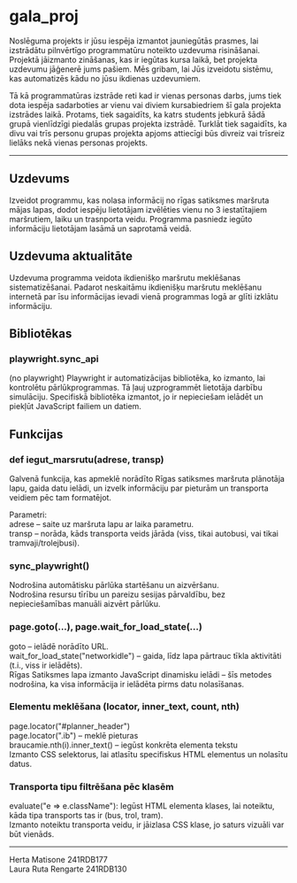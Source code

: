 # gala_proj
Noslēguma projekts ir jūsu iespēja izmantot jauniegūtās prasmes, lai izstrādātu pilnvērtīgo programmatūru noteikto uzdevuma risināšanai. Projektā jāizmanto zināšanas, kas ir iegūtas kursa laikā, bet projekta uzdevumu jāģenerē jums pašiem. Mēs gribam, lai Jūs izveidotu sistēmu, kas automatizēs kādu no jūsu ikdienas uzdevumiem.  

Tā kā programmatūras izstrāde reti kad ir vienas personas darbs, jums tiek dota iespēja sadarboties ar vienu vai diviem kursabiedriem šī gala projekta izstrādes laikā. Protams, tiek sagaidīts, ka katrs students jebkurā šādā grupā vienlīdzīgi piedalās grupas projekta izstrādē. Turklāt tiek sagaidīts, ka divu vai trīs personu grupas projekta apjoms attiecīgi būs divreiz vai trīsreiz lielāks nekā vienas personas projekts. 

---

## Uzdevums
Izveidot programmu, kas nolasa informācij no rīgas satiksmes maršruta mājas lapas, dodot iespēju lietotājam izvēlēties vienu no 3 iestatītajiem maršrutiem, laiku un trasnporta veidu. Programma pasniedz iegūto informāciju lietotājam lasāmā un saprotamā veidā. 

## Uzdevuma aktualitāte
Uzdevuma programma veidota ikdienišķo maršrutu meklēšanas sistematizēšanai. Padarot neskaitāmu ikdienišķu maršrutu meklēšanu internetā par īsu informācijas ievadi vienā programmas logā ar glīti izklātu informāciju. 

## Bibliotēkas
### playwright.sync_api 
(no playwright)
Playwright ir automatizācijas bibliotēka, ko izmanto, lai kontrolētu pārlūkprogrammas. Tā ļauj uzprogrammēt lietotāja darbību simulāciju.
Specifiskā bibliotēka izmantot, jo ir nepieciešam ielādēt un piekļūt JavaScript failiem un datiem. 

## Funkcijas
### def iegut_marsrutu(adrese, transp)
Galvenā funkcija, kas apmeklē norādīto Rīgas satiksmes maršruta plānotāja lapu, gaida datu ielādi, un izvelk informāciju par pieturām un transporta veidiem pēc tam formatējot.

Parametri:  
adrese – saite uz maršruta lapu ar laika parametru.  
transp – norāda, kāds transporta veids jārāda (viss, tikai autobusi, vai tikai tramvaji/trolejbusi).  

### sync_playwright()
Nodrošina automātisku pārlūka startēšanu un aizvēršanu.  
Nodrošina resursu tīrību un pareizu sesijas pārvaldību, bez nepieciešamības manuāli aizvērt pārlūku.  

### page.goto(...), page.wait_for_load_state(...)
goto – ielādē norādīto URL.  
wait_for_load_state("networkidle") – gaida, līdz lapa pārtrauc tīkla aktivitāti (t.i., viss ir ielādēts).  
Rīgas Satiksmes lapa izmanto JavaScript dinamisku ielādi – šīs metodes nodrošina, ka visa informācija ir ielādēta pirms datu nolasīšanas.  

###  Elementu meklēšana (locator, inner_text, count, nth)
page.locator("#planner_header")  
page.locator(".ib") – meklē pieturas  
braucamie.nth(i).inner_text() – iegūst konkrēta elementa tekstu  
Izmanto CSS selektorus, lai atlasītu specifiskus HTML elementus un nolasītu datus.  

### Transporta tipu filtrēšana pēc klasēm
evaluate("e => e.className"): Iegūst HTML elementa klases, lai noteiktu, kāda tipa transports tas ir (bus, trol, tram).  
Izmanto noteiktu transporta veidu, ir jāizlasa CSS klase, jo saturs vizuāli var būt vienāds.

---
Herta Matisone 241RDB177  
Laura Ruta Rengarte 241RDB130






